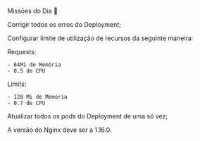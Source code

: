 Missões do Dia 🎯

Corrigir todos os erros do Deployment;

Configurar limite de utilização de recursos da seguinte maneira:

 Requests: 
 
    - 64Mi de Memória
    - 0.5 de CPU
    
 Limits:
 
    - 128 Mi de Memória
    - 0.7 de CPU


Atualizar todos os pods do Deployment de uma só vez;

A versão do Nginx deve ser a 1.16.0.
